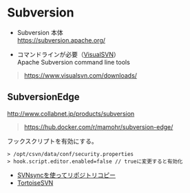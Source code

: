 # Subversion

* Subversion 本体  
https://subversion.apache.org/  

* コマンドラインが必要（[VisualSVN](https://www.visualsvn.com/)）  
Apache Subversion command line tools  
> https://www.visualsvn.com/downloads/

## SubversionEdge
http://www.collabnet.jp/products/subversion  
> https://hub.docker.com/r/mamohr/subversion-edge/

フックスクリプトを有効にする。
```
> /opt/csvn/data/conf/security.properties  
> hook.script.editor.enabled=false // trueに変更すると有効化  
```

* [SVNsyncを使ってリポジトリコピー](03_Subversion_Document01)
* [TortoiseSVN](https://tortoisesvn.net/)
